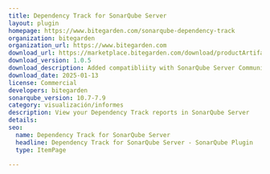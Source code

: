 ```yaml
---
title: Dependency Track for SonarQube Server
layout: plugin
homepage: https://www.bitegarden.com/sonarqube-dependency-track
organization: bitegarden
organization_url: https://www.bitegarden.com
download_url: https://marketplace.bitegarden.com/download/productArtifact?productName=bitegarden-dependency-track-for-sonarqube&productVersion=1.0.5&productFileExt=jar&customerEmail=sonarplugins@gmail.com&customerName=sonarqube&customerSurnames=marketplace&customerCompany=bitegarden
download_version: 1.0.5
download_description: Added compatibliity with SonarQube Server Community
download_date: 2025-01-13
license: Commercial
developers: bitegarden
sonarqube_version: 10.7-7.9
category: visualización/informes
description: View your Dependency Track reports in SonarQube Server
details: 
seo:
  name: Dependency Track for SonarQube Server
  headline: Dependency Track for SonarQube Server - SonarQube Plugin
  type: ItemPage

---
```


